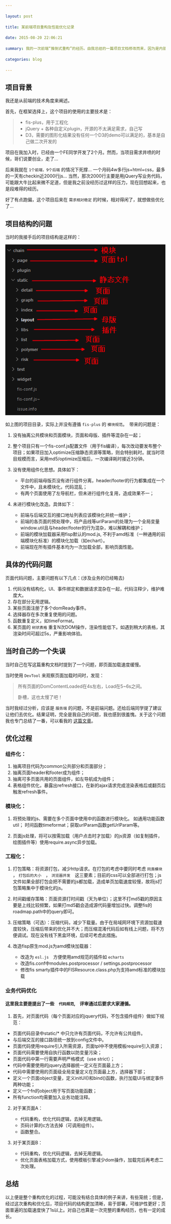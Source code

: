 ```yaml
---

layout: post

title: 某前端项目重构及性能优化记录

date: 2015-08-20 22:06:21

summary: 我的一次前端“推倒式重构”的经历。由我总结的一篇项目文档修改而来，因为是内部项目，隐去了具体项目内容。经过重构和优化后，项目代码的结构更加清晰，易于部署，可维护性更好；页面普遍的加载速度快了1s以上。

categories: blog

---
```


## 项目背景

我还是从前端的技术角度来阐述。

首先，在框架选择上，这个项目的使用的主要技术是：

> - fis-plus，用于工程化
> - jQuery + 各种自定义plugin，开源的不太满足需求，自己写
> - D3，需要的图形化结果没有任何一个D3的demo可以满足的，基本是自己做二次开发的

项目在我加入时，已经由一个FE同学开发了2个月。然而，当项目需求井喷的时候，哥们说要创业，走了...

后来我就在 `1个前端，9个后端` 的情况下死撑... 一个月码4w多行js+html+css，最多的一天有checkin近2000行js... 当然，那次2000行主要是用jQuery写业务代码，可能跟大牛比起来微不足道，但是我之前没经历过这样的压力，现在回想起来，也是段难得的经历。

好了有点跑偏，这个项目后来在 `需求相对稳定` 的时候，相对得闲了，就想做些优化了...

## 项目结构的问题

当时的我接手后的项目结构是这样的：

![6.png](/assets/images/6.png)

如上图的项目目录，实际上并没有遵循 `fis-plus` 的 `模块规范`。　带来的问题是：

1.  没有抽离公共模块和页面模块，页面和母版、插件等混杂在一起；

2.  整个项目只有一个fis-conf.js配置文件（用于fis编译），每次改动要发布整个项目；如果项目加入optimize压缩静态资源等策略，则会特别耗时。就当时项目规模而言，采用md5/optimize压缩后，一次编译耗时接近3分钟。

3.  没有使用组件化思想。具体如下：

    * 平台的前端母版页没有进行组件分离，header/footer的行为都集成在一个文件中，且未模块化，代码混乱；
    * 有两个页面使用了左导航栏，但未进行组件化复用，造成效果不一；

4.  未进行模块化改造。具体如下：

    * 前端与后端交互的接口地址列表应该模块化并统一维护；
    * 前端的各页面的预处理中，将产品线等urlParam的处理为一个全局变量window.util且与header/footer的行为混杂，难以解耦和维护；
    * 前端的模块加载器采用fisp默认的mod.js, 不利于amd标准（一种通用的前端模块化标准）的模块化加载（如echart）。
    * 前端现在所有插件基本均为一次加载全部，影响页面性能。

## 具体的代码问题

页面代码问题，主要问题有以下几点：(涉及业务的已经略去)

1.  代码没有结构化，UI、事件绑定和数据请求混杂在一起，代码注释少，维护难度大。
2.  存在部分无用逻辑。
3.  某些页面注册了多个domReady事件。
4.  选择器存在多次重复使用的问题。
5.  函数重复定义，如timeFormat。
6.  某页面的 `树状表格` 重复N次DOM操作，渲染性能低下。如遇到稍大的表格，其渲染时间可超过5s，严重影响体验。

## 当时自己的一个失误

当时自己在写这篇重构文档时提到了一个问题，即页面加载速度缓慢。

当时使用 `DevTool` 来观察页面加载时间时，发现：

> 所有页面的DomContentLoaded在4s左右，Load在5~6s之间。
>
> 卧槽，这也太慢了吧！

当时我经过分析，应该是 `服务端` 的问题，不是前端问题。还给后端同学提了建议让他们去优化。结果证明，完全是我自己的问题，我也感到很羞愧。关于这个问题我也专门总结了一番，可以看我的 [这篇文章](https://clancyz.github.io/blog/2015/09/08/The-reason-of-long-ttfb-spend/)。

## 优化过程

### 组件化：

1.  抽离项目代码为common公共部分和页面部分；
2.  抽离页面header和footer成为组件；
3.  抽离可多页面共用的页面组件，如左导航成为组件；
4.  表格组件优化，暴露出refresh接口，在新的ajax请求完成渲染表格后或翻页后触发refresh事件。


### 模块化：

1.  将预处理的js、需要在多个页面中使用中的函数进行模块化。
如通用功能函数util； 时间函数timeformat；获取urlParam函数getUrlParam等。

2.  页面js处理，将可以按需加载（用户点击时才加载）的js资源（如复制插件，绘图插件等）使用require.async异步加载。


### 工程化：

1. 打包策略：将资源打包，减少http请求。在打包的考虑中要同时考虑 `同类模块` ， `打包后的大小`　， `浏览器并发`　这三要素；目前的css可以全部进行打包；js文件如果全部打包会把不需要的js都加载，造成单页加载速度较慢，故将js打包策略集中于模块化的js。

2. 时间戳缓存策略：页面资源打时间戳（天为单位）；这里不打md5戳的原因主要是上线比较频繁，如果打md5戳会造成源代码量增加过快。调整fis的roadmap.path中的query即可。

3.  压缩策略（可选）：压缩代码，减少下载量。由于在局域网环境下资源加载速度较快，压缩后带来的优化并不大；而压缩混淆代码后如有线上问题，将不方便调试。现在没有线下黑盒环境，后续可考虑此措施。


4.  改造fisp原生mod.js为amd模块加载器：

    * 改造为 `esl.js`　方便使用amd规范的插件如 `echarts`
    * 改造fis.conf中modules.postprocessor / settings.postprocessor
    * 修改fis smarty插件中的FISResource.class.php为支持amd标准的模块加载
  


### 业务代码优化

#### 这里我主要是提出了一些　`代码规范`,　评审通过后要求大家遵循。

1. 首先，对页面代码（每个页面对应的jquery代码，不包含插件组件）做如下规范：
  * 页面代码目录中static/* 中只允许有页面代码，不允许有公共组件。
  * 与后端交互的接口路径统一放到config文件中。
  * 页面代码使用require引入所需资源，页面tpl中不使用模板require引入资源；
  * 页面代码需要使用自执行函数以防变量污染；
  * 页面代码中第一行需要声明严格模式（use strict）；
  * 代码中需要使用的jquery选择器统一定义在页面最上方；
  * 代码中需要使用的页面级全局变量定义在页面最上方，选择器下部；
  * 定义一个页面object变量，定义initUI()和bind()函数，执行加载UI与绑定事件两种功能；
  * 定义一个fn的object用于写页面功能函数；
  * 所有function均需要加入业务功能注释。

2. 对于某页面A：

    * 代码重构，优化代码逻辑，去掉无用逻辑。
    * 页码计算的c方法去掉（可调用组件）。
    * 函数整合。

3. 对于某页面B：

    * 代码重构，优化代码逻辑，去掉无用逻辑。
    * 优化页面表格加载方式，使用模板引擎减少dom操作，加载完后再考虑二次处理。

## 总结

以上便是整个重构优化的过程，可能没有结合具体的例子来讲，有些笼统；但是，经过这次重构和优化后，项目代码的结构更加清晰，易于部署，可维护性更好；页面普遍的加载速度快了1s以上。对自己也算是一次完整的重构经历，也有一定的成长。










